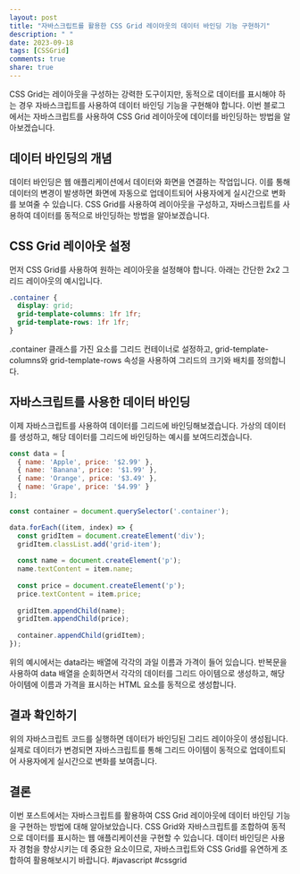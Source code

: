 ```yaml
---
layout: post
title: "자바스크립트를 활용한 CSS Grid 레이아웃의 데이터 바인딩 기능 구현하기"
description: " "
date: 2023-09-18
tags: [CSSGrid]
comments: true
share: true
---
```


CSS Grid는 레이아웃을 구성하는 강력한 도구이지만, 동적으로 데이터를 표시해야 하는 경우 자바스크립트를 사용하여 데이터 바인딩 기능을 구현해야 합니다. 이번 블로그에서는 자바스크립트를 사용하여 CSS Grid 레이아웃에 데이터를 바인딩하는 방법을 알아보겠습니다.

## 데이터 바인딩의 개념

데이터 바인딩은 웹 애플리케이션에서 데이터와 화면을 연결하는 작업입니다. 이를 통해 데이터의 변경이 발생하면 화면에 자동으로 업데이트되어 사용자에게 실시간으로 변화를 보여줄 수 있습니다. CSS Grid를 사용하여 레이아웃을 구성하고, 자바스크립트를 사용하여 데이터를 동적으로 바인딩하는 방법을 알아보겠습니다.

## CSS Grid 레이아웃 설정

먼저 CSS Grid를 사용하여 원하는 레이아웃을 설정해야 합니다. 아래는 간단한 2x2 그리드 레이아웃의 예시입니다.

```css
.container {
  display: grid;
  grid-template-columns: 1fr 1fr;
  grid-template-rows: 1fr 1fr;
}
```

.container 클래스를 가진 요소를 그리드 컨테이너로 설정하고, grid-template-columns와 grid-template-rows 속성을 사용하여 그리드의 크기와 배치를 정의합니다.

## 자바스크립트를 사용한 데이터 바인딩

이제 자바스크립트를 사용하여 데이터를 그리드에 바인딩해보겠습니다. 가상의 데이터를 생성하고, 해당 데이터를 그리드에 바인딩하는 예시를 보여드리겠습니다.

```javascript
const data = [
  { name: 'Apple', price: '$2.99' },
  { name: 'Banana', price: '$1.99' },
  { name: 'Orange', price: '$3.49' },
  { name: 'Grape', price: '$4.99' }
];

const container = document.querySelector('.container');

data.forEach((item, index) => {
  const gridItem = document.createElement('div');
  gridItem.classList.add('grid-item');
  
  const name = document.createElement('p');
  name.textContent = item.name;
  
  const price = document.createElement('p');
  price.textContent = item.price;
  
  gridItem.appendChild(name);
  gridItem.appendChild(price);
  
  container.appendChild(gridItem);
});
```

위의 예시에서는 data라는 배열에 각각의 과일 이름과 가격이 들어 있습니다. 반복문을 사용하여 data 배열을 순회하면서 각각의 데이터를 그리드 아이템으로 생성하고, 해당 아이템에 이름과 가격을 표시하는 HTML 요소를 동적으로 생성합니다.

## 결과 확인하기

위의 자바스크립트 코드를 실행하면 데이터가 바인딩된 그리드 레이아웃이 생성됩니다. 실제로 데이터가 변경되면 자바스크립트를 통해 그리드 아이템이 동적으로 업데이트되어 사용자에게 실시간으로 변화를 보여줍니다.

## 결론

이번 포스트에서는 자바스크립트를 활용하여 CSS Grid 레이아웃에 데이터 바인딩 기능을 구현하는 방법에 대해 알아보았습니다. CSS Grid와 자바스크립트를 조합하여 동적으로 데이터를 표시하는 웹 애플리케이션을 구현할 수 있습니다. 데이터 바인딩은 사용자 경험을 향상시키는 데 중요한 요소이므로, 자바스크립트와 CSS Grid를 유연하게 조합하여 활용해보시기 바랍니다. #javascript #cssgrid